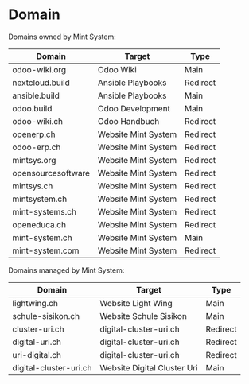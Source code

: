 # Domain

Domains owned by Mint System:

| Domain             | Target              | Type     |
| ------------------ | ------------------- | -------- |
| odoo-wiki.org      | Odoo Wiki           | Main     |
| nextcloud.build    | Ansible Playbooks   | Redirect |
| ansible.build      | Ansible Playbooks   | Main     |
| odoo.build         | Odoo Development    | Main     |
| odoo-wiki.ch       | Odoo Handbuch       | Redirect |
| openerp.ch         | Website Mint System | Redirect |
| odoo-erp.ch        | Website Mint System | Redirect |
| mintsys.org        | Website Mint System | Redirect |
| opensourcesoftware | Website Mint System | Redirect |
| mintsys.ch         | Website Mint System | Redirect |
| mintsystem.ch      | Website Mint System | Redirect |
| mint-systems.ch    | Website Mint System | Redirect |
| openeduca.ch       | Website Mint System | Redirect |
| mint-system.ch     | Website Mint System | Main     |
| mint-system.com    | Website Mint System | Redirect |

Domains managed by Mint System:

| Domain                 | Target                      | Type     |
| ---------------------- | --------------------------- | -------- |
| lightwing.ch           | Website Light Wing          | Main     |
| schule-sisikon.ch      | Website Schule Sisikon      | Main     |
| cluster-uri.ch         | digital-cluster-uri.ch      | Redirect |
| digital-uri.ch         | digital-cluster-uri.ch      | Redirect |
| uri-digital.ch         | digital-cluster-uri.ch      | Redirect |
| digital-cluster-uri.ch | Website Digital Cluster Uri | Main     |
